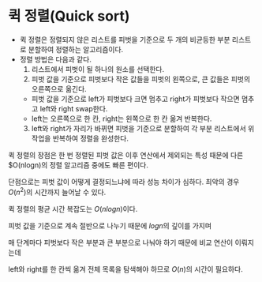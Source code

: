 # 퀵 정렬(Quick sort)

- 퀵 정렬은 정렬되지 않은 리스트를 피벗을 기준으로 두 개의 비균등한 부분 리스트로 분할하여 정렬하는 알고리즘이다.
- 정렬 방법은 다음과 같다.
  1. 리스트에서 피벗이 될 하나의 원소를 선택한다.
  2. 피벗 값을 기준으로 피벗보다 작은 값들을 피벗의 왼쪽으로, 큰 값들은 피벗의 오른쪽으로 옮긴다.
    - 피벗 값을 기준으로 left가 피벗보다 크면 멈추고 right가 피벗보다 작으면 멈추고 left와 right swap한다.
    - left는 오른쪽으로 한 칸, right는 왼쪽으로 한 칸 옮겨 반복한다. 
  3. left와 right가 자리가 바뀌면 피벗을 기준으로 분할하여 각 부분 리스트에서 위 작업을 반복하여 정렬을 완성한다.

퀵 정렬의 장점은 한 번 정렬된 피벗 값은 이후 연산에서 제외되는 특성 때문에 다른 $O(nlogn)의 정렬 알고리즘 중에도 빠른 편이다.

단점으로는 피벗 값이 어떻게 결정되느냐에 따라 성능 차이가 심하다. 최악의 경우 $O(n^2)$의 시간까지 늘어날 수 있다.

퀵 정렬의 평균 시간 복잡도는 $O(nlogn)$이다.

피벗 값을 기준으로 계속 절반으로 나누기 때문에 $logn$의 깊이를 가지며

매 단계마다 피벗보다 작은 부분과 큰 부분으로 나눠야 하기 때문에 비교 연산이 이뤄지는데

left와 right를 한 칸씩 옮겨 전체 목록을 탐색해야 하므로 $O(n)$의 시간이 필요하다.
